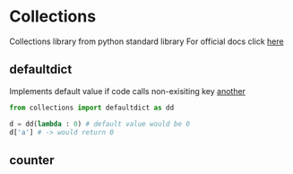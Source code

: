 # Collections

Collections library from python standard library
For official docs click [here](https://docs.python.org/3.8/library/collections.html)

## defaultdict

Implements default value if code calls non-exisiting key
[another](../iOS/Swift/cocoapods.md)
```py
from collections import defaultdict as dd

d = dd(lambda : 0) # default value would be 0
d['a'] # -> would return 0
```

## counter

